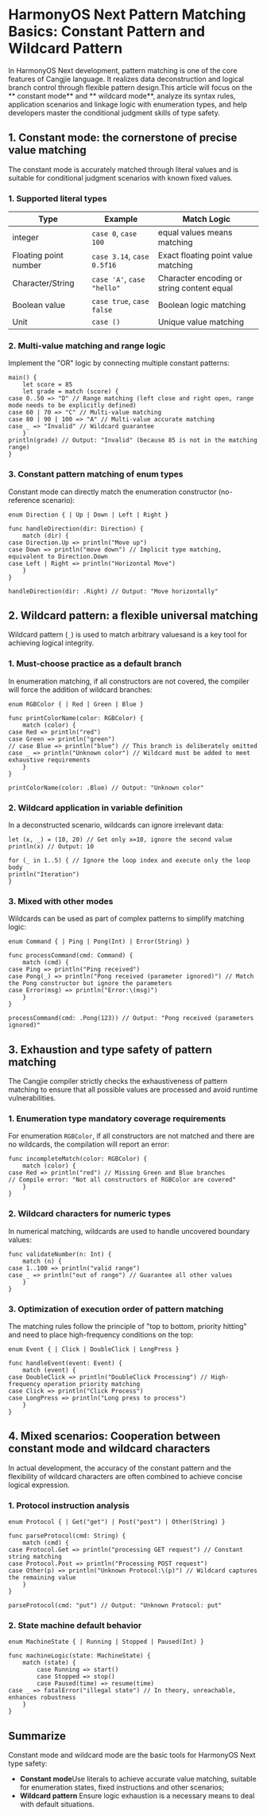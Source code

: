 
# HarmonyOS Next Pattern Matching Basics: Constant Pattern and Wildcard Pattern

In HarmonyOS Next development, pattern matching is one of the core features of Cangjie language. It realizes data deconstruction and logical branch control through flexible pattern design.This article will focus on the ** constant mode** and ** wildcard mode**, analyze its syntax rules, application scenarios and linkage logic with enumeration types, and help developers master the conditional judgment skills of type safety.


## 1. Constant mode: the cornerstone of precise value matching
The constant mode is accurately matched through literal values ​​and is suitable for conditional judgment scenarios with known fixed values.

### 1. Supported literal types
| Type | Example | Match Logic |
|--------------|-------------------------------|---------------------------|  
| integer | `case 0`, `case 100` | equal values ​​means matching |
| Floating point number | `case 3.14`, `case 0.5f16` | Exact floating point value matching |
| Character/String | `case 'A'`, `case "hello"` | Character encoding or string content equal |
| Boolean value | `case true`, `case false` | Boolean logic matching |
| Unit | `case ()` | Unique value matching |

### 2. Multi-value matching and range logic
Implement the "OR" logic by connecting multiple constant patterns:
```cj
main() {
    let score = 85
    let grade = match (score) {
case 0..50 => "D" // Range matching (left close and right open, range mode needs to be explicitly defined)
case 60 | 70 => "C" // Multi-value matching
case 80 | 90 | 100 => "A" // Multi-value accurate matching
case _ => "Invalid" // Wildcard guarantee
    }
println(grade) // Output: "Invalid" (because 85 is not in the matching range)
}
```  

### 3. Constant pattern matching of enum types
Constant mode can directly match the enumeration constructor (no-reference scenario):
```cj
enum Direction { | Up | Down | Left | Right }

func handleDirection(dir: Direction) {
    match (dir) {
case Direction.Up => println("Move up")
case Down => println("move down") // Implicit type matching, equivalent to Direction.Down
case Left | Right => println("Horizontal Move")
    }
}

handleDirection(dir: .Right) // Output: "Move horizontally"
```  


## 2. Wildcard pattern: a flexible universal matching
Wildcard pattern (`_`) is used to match arbitrary values ​​and is a key tool for achieving logical integrity.

### 1. Must-choose practice as a default branch
In enumeration matching, if all constructors are not covered, the compiler will force the addition of wildcard branches:
```cj
enum RGBColor { | Red | Green | Blue }

func printColorName(color: RGBColor) {
    match (color) {
case Red => println("red")
case Green => println("green")
// case Blue => println("blue") // This branch is deliberately omitted
case _ => println("Unknown color") // Wildcard must be added to meet exhaustive requirements
    }
}

printColorName(color: .Blue) // Output: "Unknown color"
```  

### 2. Wildcard application in variable definition
In a deconstructed scenario, wildcards can ignore irrelevant data:
```cj
let (x, _) = (10, 20) // Get only x=10, ignore the second value
println(x) // Output: 10

for (_ in 1..5) { // Ignore the loop index and execute only the loop body
println("Iteration")
}
```  

### 3. Mixed with other modes
Wildcards can be used as part of complex patterns to simplify matching logic:
```cj
enum Command { | Ping | Pong(Int) | Error(String) }

func processCommand(cmd: Command) {
    match (cmd) {
case Ping => println("Ping received")
case Pong(_) => println("Pong received (parameter ignored)") // Match the Pong constructor but ignore the parameters
case Error(msg) => println("Error:\(msg)")
    }
}

processCommand(cmd: .Pong(123)) // Output: "Pong received (parameters ignored)"
```  


## 3. Exhaustion and type safety of pattern matching
The Cangjie compiler strictly checks the exhaustiveness of pattern matching to ensure that all possible values ​​are processed and avoid runtime vulnerabilities.

### 1. Enumeration type mandatory coverage requirements
For enumeration `RGBColor`, if all constructors are not matched and there are no wildcards, the compilation will report an error:
```cj
func incompleteMatch(color: RGBColor) {
    match (color) {
case Red => println("red") // Missing Green and Blue branches
// Compile error: "Not all constructors of RGBColor are covered"
    }
}
```  

### 2. Wildcard characters for numeric types
In numerical matching, wildcards are used to handle uncovered boundary values:
```cj
func validateNumber(n: Int) {
    match (n) {
case 1..100 => println("valid range")
case _ => println("out of range") // Guarantee all other values
    }
}
```  

### 3. Optimization of execution order of pattern matching
The matching rules follow the principle of "top to bottom, priority hitting" and need to place high-frequency conditions on the top:
```cj
enum Event { | Click | DoubleClick | LongPress }

func handleEvent(event: Event) {
    match (event) {
case DoubleClick => println("DoubleClick Processing") // High-frequency operation priority matching
case Click => println("Click Process")
case LongPress => println("Long press to process")
    }
}
```  


## 4. Mixed scenarios: Cooperation between constant mode and wildcard characters
In actual development, the accuracy of the constant pattern and the flexibility of wildcard characters are often combined to achieve concise logical expression.

### 1. Protocol instruction analysis
```cj
enum Protocol { | Get("get") | Post("post") | Other(String) }

func parseProtocol(cmd: String) {
    match (cmd) {
case Protocol.Get => println("processing GET request") // Constant string matching
case Protocol.Post => println("Processing POST request")
case Other(p) => println("Unknown Protocol:\(p)") // Wildcard captures the remaining value
    }
}

parseProtocol(cmd: "put") // Output: "Unknown Protocol: put"
```  

### 2. State machine default behavior
```cj
enum MachineState { | Running | Stopped | Paused(Int) }

func machineLogic(state: MachineState) {
    match (state) {
        case Running => start()
        case Stopped => stop()
        case Paused(time) => resume(time)
case _ => fatalError("illegal state") // In theory, unreachable, enhances robustness
    }
}
```  


## Summarize
Constant mode and wildcard mode are the basic tools for HarmonyOS Next type safety:
- **Constant mode**Use literals to achieve accurate value matching, suitable for enumeration states, fixed instructions and other scenarios;
- **Wildcard pattern** Ensure logic exhaustion is a necessary means to deal with default situations.
